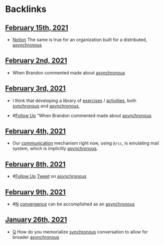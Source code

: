 
# Backlinks
## [February 15th, 2021](<February 15th, 2021.md>)
- [Notion](<Notion.md>) The same is true for an organization built for a distributed, [asynchronous](<asynchronous.md>)

## [February 2nd, 2021](<February 2nd, 2021.md>)
- When Brandon commented made about [asynchronous](<asynchronous.md>)

## [February 3rd, 2021](<February 3rd, 2021.md>)
- I think that developing a library of [exercises](<exercises.md>) / [activities](<activities.md>), both [synchronous](<synchronous.md>) and [asynchronous](<asynchronous.md>),

- #[Follow Up](<Follow Up.md>) "When Brandon commented made about [asynchronous](<asynchronous.md>)

## [February 4th, 2021](<February 4th, 2021.md>)
- Our [communication](<communication.md>) mechanism right now, using `@/cc`, is emulating mail system, which is implicitly [asynchronous](<asynchronous.md>).

## [February 8th, 2021](<February 8th, 2021.md>)
- #[Follow Up](<Follow Up.md>) [Tweet](<Tweet.md>) on [asynchronous](<asynchronous.md>)

## [February 9th, 2021](<February 9th, 2021.md>)
- #[N](<N.md>) [convergence](<convergence.md>) can be accomplished as an [asynchronous](<asynchronous.md>)

## [January 26th, 2021](<January 26th, 2021.md>)
- [Q](<Q.md>) How do you memorialize [synchronous](<synchronous.md>) conversation to allow for broader [asynchronous](<asynchronous.md>)

